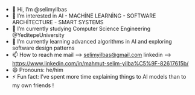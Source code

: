 - 👋 Hi, I’m @selimyilbas
- 👀 I’m interested in AI - MACHİNE LEARNİNG - SOFTWARE ARCHİTECTURE - SMART SYSTEMS
- 🌱 I’m currently studying Computer Science Engineering @YeditepeUniversity
- 👀 I’m currently learning advanced algorithms in AI and exploring software design patterns  
- 📫 How to reach me
  mail --> selimyilbas@gmail.com
  linkedin --> https://www.linkedin.com/in/mahmut-selim-yilba%C5%9F-82617615b/
- 😄 Pronouns: he/him
- ⚡ Fun fact:  I’ve spent more time explaining things to AI models than to my own friends ! 

<!---
selimyilbas/selimyilbas is a ✨ special ✨ repository because its `README.md` (this file) appears on your GitHub profile.
You can click the Preview link to take a look at your changes.
--->
